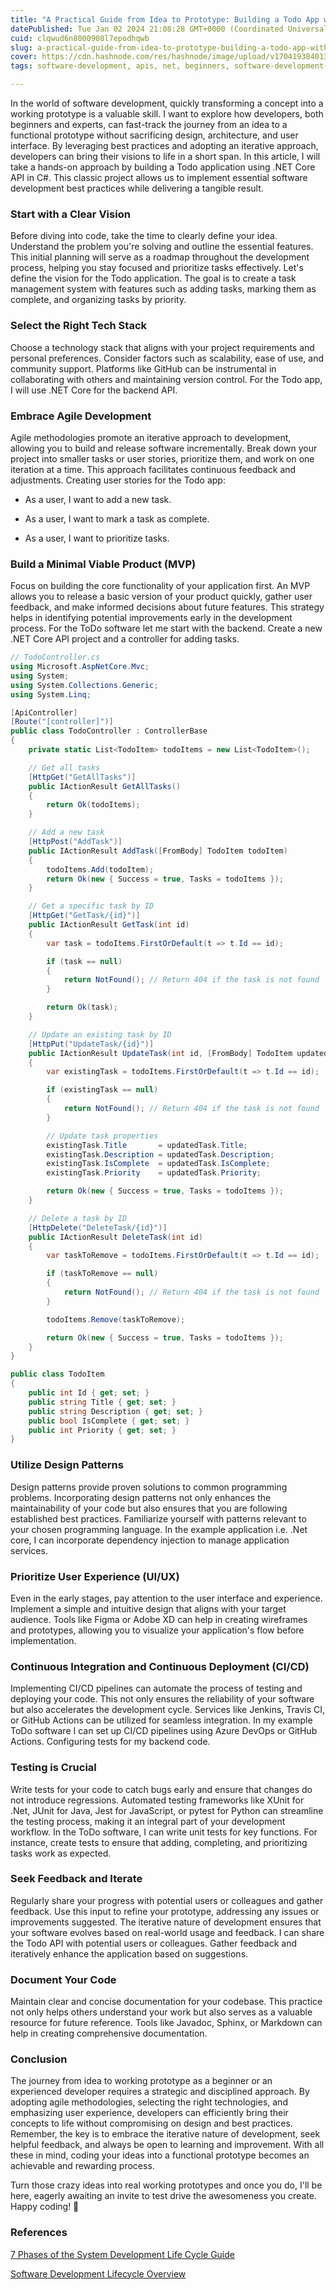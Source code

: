 ```yaml
---
title: "A Practical Guide from Idea to Prototype: Building a Todo App with Best Practices in .NET Core"
datePublished: Tue Jan 02 2024 21:08:28 GMT+0000 (Coordinated Universal Time)
cuid: clqwud6n8000908l7epodhqwb
slug: a-practical-guide-from-idea-to-prototype-building-a-todo-app-with-best-practices-in-net-core
cover: https://cdn.hashnode.com/res/hashnode/image/upload/v1704193840133/78c296c3-c97c-40ad-8498-6359b0ff1e98.jpeg
tags: software-development, apis, net, beginners, software-development-life-cyclesdlc

---
```


In the world of software development, quickly transforming a concept into a working prototype is a valuable skill. I want to explore how developers, both beginners and experts, can fast-track the journey from an idea to a functional prototype without sacrificing design, architecture, and user interface. By leveraging best practices and adopting an iterative approach, developers can bring their visions to life in a short span. In this article, I will take a hands-on approach by building a Todo application using .NET Core API in C#. This classic project allows us to implement essential software development best practices while delivering a tangible result.

### **Start with a Clear Vision**

Before diving into code, take the time to clearly define your idea. Understand the problem you're solving and outline the essential features. This initial planning will serve as a roadmap throughout the development process, helping you stay focused and prioritize tasks effectively. Let's define the vision for the Todo application. The goal is to create a task management system with features such as adding tasks, marking them as complete, and organizing tasks by priority.

### **Select the Right Tech Stack**

Choose a technology stack that aligns with your project requirements and personal preferences. Consider factors such as scalability, ease of use, and community support. Platforms like GitHub can be instrumental in collaborating with others and maintaining version control. For the Todo app, I will use .NET Core for the backend API.

### **Embrace Agile Development**

Agile methodologies promote an iterative approach to development, allowing you to build and release software incrementally. Break down your project into smaller tasks or user stories, prioritize them, and work on one iteration at a time. This approach facilitates continuous feedback and adjustments. Creating user stories for the Todo app:

* As a user, I want to add a new task.
    
* As a user, I want to mark a task as complete.
    
* As a user, I want to prioritize tasks.
    

### **Build a Minimal Viable Product (MVP)**

Focus on building the core functionality of your application first. An MVP allows you to release a basic version of your product quickly, gather user feedback, and make informed decisions about future features. This strategy helps in identifying potential improvements early in the development process. For the ToDo software let me start with the backend. Create a new .NET Core API project and a controller for adding tasks.

```csharp
// TodoController.cs
using Microsoft.AspNetCore.Mvc;
using System;
using System.Collections.Generic;
using System.Linq;

[ApiController]
[Route("[controller]")]
public class TodoController : ControllerBase
{
    private static List<TodoItem> todoItems = new List<TodoItem>();

    // Get all tasks
    [HttpGet("GetAllTasks")]
    public IActionResult GetAllTasks()
    {
        return Ok(todoItems);
    }

    // Add a new task
    [HttpPost("AddTask")]
    public IActionResult AddTask([FromBody] TodoItem todoItem)
    {
        todoItems.Add(todoItem);
        return Ok(new { Success = true, Tasks = todoItems });
    }

    // Get a specific task by ID
    [HttpGet("GetTask/{id}")]
    public IActionResult GetTask(int id)
    {
        var task = todoItems.FirstOrDefault(t => t.Id == id);

        if (task == null)
        {
            return NotFound(); // Return 404 if the task is not found
        }

        return Ok(task);
    }

    // Update an existing task by ID
    [HttpPut("UpdateTask/{id}")]
    public IActionResult UpdateTask(int id, [FromBody] TodoItem updatedTask)
    {
        var existingTask = todoItems.FirstOrDefault(t => t.Id == id);

        if (existingTask == null)
        {
            return NotFound(); // Return 404 if the task is not found
        }

        // Update task properties
        existingTask.Title       = updatedTask.Title;
        existingTask.Description = updatedTask.Description;
        existingTask.IsComplete  = updatedTask.IsComplete;
        existingTask.Priority    = updatedTask.Priority;

        return Ok(new { Success = true, Tasks = todoItems });
    }

    // Delete a task by ID
    [HttpDelete("DeleteTask/{id}")]
    public IActionResult DeleteTask(int id)
    {
        var taskToRemove = todoItems.FirstOrDefault(t => t.Id == id);

        if (taskToRemove == null)
        {
            return NotFound(); // Return 404 if the task is not found
        }

        todoItems.Remove(taskToRemove);

        return Ok(new { Success = true, Tasks = todoItems });
    }
}

public class TodoItem
{
    public int Id { get; set; }
    public string Title { get; set; }
    public string Description { get; set; }
    public bool IsComplete { get; set; }
    public int Priority { get; set; }
}
```

### **Utilize Design Patterns**

Design patterns provide proven solutions to common programming problems. Incorporating design patterns not only enhances the maintainability of your code but also ensures that you are following established best practices. Familiarize yourself with patterns relevant to your chosen programming language. In the example application i.e. .Net core, I can incorporate dependency injection to manage application services.

### **Prioritize User Experience (UI/UX)**

Even in the early stages, pay attention to the user interface and experience. Implement a simple and intuitive design that aligns with your target audience. Tools like Figma or Adobe XD can help in creating wireframes and prototypes, allowing you to visualize your application's flow before implementation.

### **Continuous Integration and Continuous Deployment (CI/CD)**

Implementing CI/CD pipelines can automate the process of testing and deploying your code. This not only ensures the reliability of your software but also accelerates the development cycle. Services like Jenkins, Travis CI, or GitHub Actions can be utilized for seamless integration. In my example ToDo software I can set up CI/CD pipelines using Azure DevOps or GitHub Actions. Configuring tests for my backend code.

### **Testing is Crucial**

Write tests for your code to catch bugs early and ensure that changes do not introduce regressions. Automated testing frameworks like XUnit for .Net, JUnit for Java, Jest for JavaScript, or pytest for Python can streamline the testing process, making it an integral part of your development workflow. In the ToDo software, I can write unit tests for key functions. For instance, create tests to ensure that adding, completing, and prioritizing tasks work as expected.

### **Seek Feedback and Iterate**

Regularly share your progress with potential users or colleagues and gather feedback. Use this input to refine your prototype, addressing any issues or improvements suggested. The iterative nature of development ensures that your software evolves based on real-world usage and feedback. I can share the Todo API with potential users or colleagues. Gather feedback and iteratively enhance the application based on suggestions.

### **Document Your Code**

Maintain clear and concise documentation for your codebase. This practice not only helps others understand your work but also serves as a valuable resource for future reference. Tools like Javadoc, Sphinx, or Markdown can help in creating comprehensive documentation.

### Conclusion

The journey from idea to working prototype as a beginner or an experienced developer requires a strategic and disciplined approach. By adopting agile methodologies, selecting the right technologies, and emphasizing user experience, developers can efficiently bring their concepts to life without compromising on design and best practices. Remember, the key is to embrace the iterative nature of development, seek helpful feedback, and always be open to learning and improvement. With all these in mind, coding your ideas into a functional prototype becomes an achievable and rewarding process.

Turn those crazy ideas into real working prototypes and once you do, I'll be here, eagerly awaiting an invite to test drive the awesomeness you create. Happy coding! 🚀

### References

[7 Phases of the System Development Life Cycle Guide](https://www.clouddefense.ai/system-development-life-cycle/)

[Software Development Lifecycle Overview](https://www.tutorialspoint.com/sdlc/sdlc_overview.htm)
